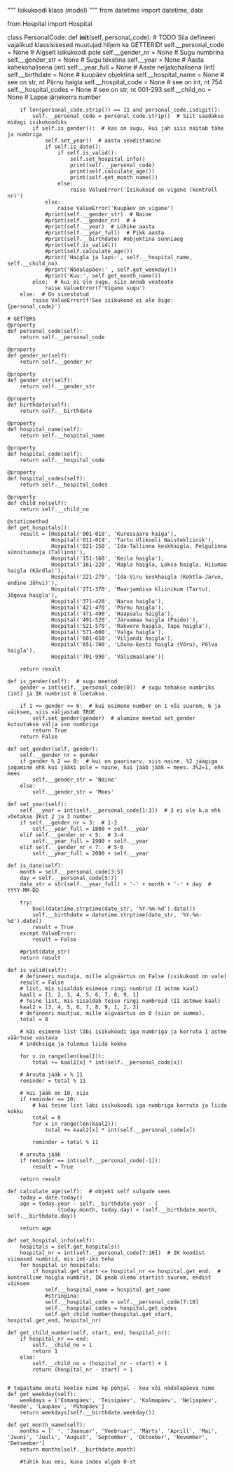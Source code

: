 """
Isikukoodi klass (model)
"""
from datetime import datetime, date

from Hospital import Hospital


class PersonalCode:
    def __init__(self, personal_code):
        # TODO Siia defineeri vajalikud klassisisesed muutujad hiljem ka GETTERID!
        self.__personal_code = None  # Algselt isikukoodi pole
        self.__gender_nr = None  # Sugu numbrina
        self.__gender_str = None  # Sugu tekstina
        self.__year = None  # Aasta kahekohalisena (int)
        self.__year_full = None  # Aaste neljakohalisena (int)
        self.__birthdate = None  # kuupäev objektina
        self.__hospital_name = None  # see on str, nt Pärnu haigla
        self.__hospital_code = None  # see on int, nt 754
        self.__hospital_codes = None  # see on str, nt 001-293
        self.__child_no = None  # Lapse järjekorra number

        if len(personal_code.strip()) == 11 and personal_code.isdigit():
            self.__personal_code = personal_code.strip()  # Siit saadakse midagi isikukoodiks
            if self.is_gender():  # kas on sugu, kui jah siis näitab tähe ja numbriga
                self.set_year()  # aasta seadistamine
                if self.is_date():
                    if self.is_valid():
                        self.set_hospital_info()
                        print(self.__personal_code)
                        print(self.calculate_age())
                        print(self.get_month_name())
                    else:
                        raise ValueError('Isikukoid on vigane (kontroll nr)')
                else:
                    raise ValueError('Kuupäev on vigane')
                #print(self.__gender_str)  # Naine
                #print(self.__gender_nr)  # 4
                #print(self.__year)  # Lühike aasta
                #print(self.__year_full)  # Pikk aasta
                #print(self.__birthdate) #objektina sünniaeg
                #print(self.is_valid())
                #print(self.calculate_age())
                #print('Haigla ja laps:', self.__hospital_name, self.__child_no)
                #print('Nädalapäev:' , self.get_weekday())
                #print('Kuu:', self.get_month_name())
            else:  # kui ei ole sugu, siis annab veateate
                raise ValueError(f'Vigane sugu')
        else:  # On sisestatud
            raise ValueError(f'See isikukood ei ole õige: {personal_code}')

    # GETTERS
    @property
    def personal_code(self):
        return self.__personal_code

    @property
    def gender_nr(self):
        return self.__gender_nr

    @property
    def gender_str(self):
        return self.__gender_str

    @property
    def birthdate(self):
        return self.__birthdate

    @property
    def hospital_name(self):
        return self.__hospital_name

    @property
    def hospital_code(self):
        return self.__hospital_code

    @property
    def hospital_codes(self):
        return self.__hospital_codes

    @property
    def child_no(self):
        return self.__child_no

    @staticmethod
    def get_hospitals():
        result = [Hospital('001-010', 'Kuressaare haiga'),
                  Hospital('011-019', 'Tartu Ülikooli Naistekliinik'),
                  Hospital('021-150', 'Ida-Tallinna keskhaigla, Pelgulinna sünnitusmaja (Tallinn)'),
                  Hospital('151-160', 'Keila haigla'),
                  Hospital('161-220', 'Rapla haigla, Loksa haigla, Hiiumaa haigla (Kärdla)'),
                  Hospital('221-270', 'Ida-Viru keskhaigla (Kohtla-Järve, endine Jõhvi)'),
                  Hospital('271-370', 'Maarjamõisa kliinikum (Tartu), Jõgeva haigla'),
                  Hospital('371-420', 'Narva haigla'),
                  Hospital('421-470', 'Pärnu haigla'),
                  Hospital('471-490', 'Haapsalu haigla'),
                  Hospital('491-520', 'Järvamaa haigla (Paide)'),
                  Hospital('521-570', 'Rakvere haigla, Tapa haigla'),
                  Hospital('571-600', 'Valga haigla'),
                  Hospital('601-650', 'Viljandi haigla'),
                  Hospital('651-700', 'Lõuna-Eesti haigla (Võru), Põlva haigla'),
                  Hospital('701-990', 'Välismaalane')]

        return result

    def is_gender(self):  # sugu meetod
        gender = int(self.__personal_code[0])  # sugu tehakse numbriks (int) ja IK numbrist 0 loetakse.

        if 1 <= gender <= 6:  # kui esimene number on 1 või suurem, 6 ja väiksem, siis väljastab TRUE
            self.set_gender(gender)  # alumine meetod set_gender kutsutakse välja soo numbriga
            return True
        return False

    def set_gender(self, gender):
        self.__gender_nr = gender
        if gender % 2 == 0:  # kui on paarisarv, siis naine, %2 jäägiga jagamine ehk kui jääki pole = naine, kui jääb jääk = mees. 3%2=1, ehk mees
            self.__gender_str = 'Naine'
        else:
            self.__gender_str = 'Mees'

    def set_year(self):
        self.__year = int(self.__personal_code[1:3])  # 3 ei ole k.a ehk võetakse IKst 2 ja 3 number
        if self.__gender_nr < 3:  # 1-2
            self.__year_full = 1800 + self.__year
        elif self.__gender_nr < 5:  # 3-4
            self.__year_full = 1900 + self.__year
        elif self.__gender_nr < 7:  # 5-6
            self.__year_full = 2000 + self.__year

    def is_date(self):
        month = self.__personal_code[3:5]
        day = self.__personal_code[5:7]
        date_str = str(self.__year_full) + '-' + month + '-' + day  # YYYY-MM-DD

        try:
            bool(datetime.strptime(date_str, '%Y-%m-%d').date())
            self.__birthdate = datetime.strptime(date_str, '%Y-%m-%d').date()
            result = True
        except ValueError:
            result = False

        #print(date_str)
        return result

    def is_valid(self):
        # defineeri muutuja, mille algväärtus on False (isikukood on vale)
        result = False
        # list, mis sisaldab esimese ringi numbrid (I astme kaal)
        kaal1 = [1, 2, 3, 4, 5, 6, 7, 8, 9, 1]
        # Teine list, mis sisaldab teise ringi numbreid (II astmwe kaal)
        kaal2 = [3, 4, 5, 6, 7, 8, 9, 1, 2, 3]
        # defineeri muutjua, mille algväärtus on 0 (siin on summa).
        total = 0

        # käi esimene list läbi isikukoodi iga numbriga ja korruta I astme väärtuse vastava
        # indeksiga ja tulemus liida kokku

        for x in range(len(kaal1)):
            total += kaal1[x] * int(self.__personal_code[x])

        # Arvuta jääk > % 11
        reminder = total % 11

        # kui jääk on 10, siis
        if reminder == 10:
            # käi teine list läbi isikukoodi iga numbriga korruta ja liida kokku
            total = 0
            for x in range(len(kaal2)):
                total += kaal2[x] * int(self.__personal_code[x])

            reminder = total % 11

        # arvuta jääk
        if reminder == int(self.__personal_code[-1]):
            result = True

        return result

    def calculate_age(self):  # objekt self sulgude sees
        today = date.today()
        age = today.year - self.__birthdate.year - (
                    (today.month, today.day) < (self.__birthdate.month, self.__birthdate.day))

        return age

    def set_hospital_info(self):
        hospitals = self.get_hospitals()
        hospital_nr = int(self.__personal_code[7:10])  # IK koodist viimased numbrid, mis int-iks teha
        for hospital in hospitals:
            if hospital.get_start <= hospital_nr <= hospital.get_end:  # kontrollime haigla numbrit, IK peab olema startist suurem, endist väiksem
                self.__hospital_name = hospital.get_name
                #stringina:
                self.__hospital_code = self.__personal_code[7:10]
                self.__hospital_codes = hospital.get_codes
                self.get_child_number(hospital.get_start, hospital.get_end, hospital_nr)

    def get_child_number(self, start, end, hospital_nr):
        if hospital_nr == end:
            self.__child_no = 1
            return 1
        else:
            self.__child_no = (hospital_nr - start) + 1
            return (hospital_nr - start) + 1


    # tagastama eesti keelse nime kp põhjal - kuu või nädalapäeva nime
    def get_weekday(self):
        weekdays = ['Esmaspäev', 'Teisipäev', 'Kolmapäev', 'Neljapäev', 'Reede', 'Laupäev', 'Pühapäev']
        return weekdays[self.__birthdate.weekday()]

    def get_month_name(self):
        months = [' ', 'Jaanuar', 'Veebruar', 'Märts', 'Aprill', 'Mai', 'Juuni', 'Juuli', 'August', 'September', 'Oktoober', 'November', 'Detsember']
        return months[self.__birthdate.month]

        #tühik kuu ees, kuna index algab 0-st
